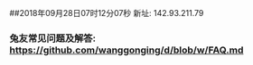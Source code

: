 ##2018年09月28日07时12分07秒 新址: 142.93.211.79
### 兔友常见问题及解答: https://github.com/wanggonging/d/blob/w/FAQ.md
